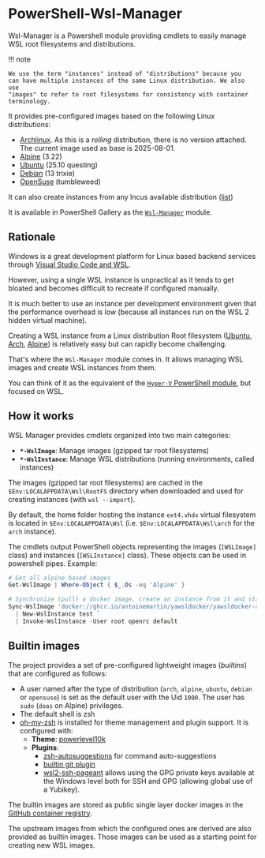 # PowerShell-Wsl-Manager

Wsl-Manager is a Powershell module providing cmdlets to easily manage WSL root
filesystems and distributions.

!!! note

    We use the term "instances" instead of "distributions" because you
    can have multiple instances of the same Linux distribution. We also use
    "images" to refer to root filesystems for consistency with container
    terminology.

It provides pre-configured images based on the following Linux distributions:

- [Archlinux]. As this is a _rolling_ distribution, there is no version
  attached. The current image used as base is 2025-08-01.
- [Alpine] (3.22)
- [Ubuntu] (25.10 questing)
- [Debian] (13 trixie)
- [OpenSuse] (tumbleweed)

It can also create instances from any Incus available distribution
([list](https://images.linuxcontainers.org/images))

It is available in PowerShell Gallery as the
[`Wsl-Manager`](https://www.powershellgallery.com/packages/Wsl-Manager) module.

## Rationale

Windows is a great development platform for Linux based backend services through
[Visual Studio Code and WSL](https://code.visualstudio.com/docs/remote/wsl).

However, using a single WSL instance is unpractical as it tends to get bloated
and becomes difficult to recreate if configured manually.

It is much better to use an instance per development environment given that the
performance overhead is low (because all instances run on the WSL 2 hidden
virtual machine).

Creating a WSL instance from a Linux distribution Root filesystem
([Ubuntu](https://cloud-images.ubuntu.com/wsl/),
[Arch](https://archive.archlinux.org/iso/2025.08.01/),
[Alpine](https://dl-cdn.alpinelinux.org/alpine/v3.22/releases/x86_64/)) is
relatively easy but can rapidly become challenging.

That's where the `Wsl-Manager` module comes in. It allows managing WSL images
and create WSL instances from them.

You can think of it as the equivalent of the [`Hyper-V` PowerShell
module][hyperv], but focused on WSL.

## How it works

WSL Manager provides cmdlets organized into two main categories:

- **`*-WslImage`**: Manage images (gzipped tar root filesystems)
- **`*-WslInstance`**: Manage WSL distributions (running environments, called
  instances)

The images (gzipped tar root filesystems) are cached in the
`$Env:LOCALAPPDATA\Wsl\RootFS` directory when downloaded and used for creating
instances (with `wsl --import`).

By default, the home folder hosting the instance `ext4.vhdx` virtual filesystem
is located in `$Env:LOCALAPPDATA\Wsl` (i.e. `$Env:LOCALAPPDATA\Wsl\arch` for the
`arch` instance).

The cmdlets output PowerShell objects representing the images (`[WSLImage]`
class) and instances (`[WSLInstance]` class). These objects can be used in
powershell pipes. Example:

```powershell
# Get all alpine based images
Get-WslImage | Where-Object { $_.Os -eq 'Alpine' }

# Synchronize (pull) a docker image, create an instance from it and start services
Sync-WslImage 'docker://ghcr.io/antoinemartin/yawsldocker/yawsldocker-alpine#latest' `
  | New-WslInstance test `
  | Invoke-WslInstance -User root openrc default
```

## Builtin images

The project provides a set of pre-configured lightweight images (_builtins_)
that are configured as follows:

- A user named after the type of distribution (`arch`, `alpine`, `ubuntu`,
  `debian` or `opensuse`) is set as the default user with the Uid `1000`. The
  user has `sudo` (`doas` on Alpine) privileges.
- The default shell is zsh
- [oh-my-zsh](https://ohmyz.sh/) is installed for theme management and plugin
  support. It is configured with:
  - **Theme**: [powerlevel10k](https://github.com/romkatv/powerlevel10k)
  - **Plugins**:
    - [zsh-autosuggestions](https://github.com/zsh-users/zsh-autosuggestions)
      for command auto-suggestions
    - [builtin git plugin](https://github.com/ohmyzsh/ohmyzsh/tree/master/plugins/git)
    - [wsl2-ssh-pageant](https://github.com/antoinemartin/wsl2-ssh-pageant-oh-my-zsh-plugin)
      allows using the GPG private keys available at the Windows level both for
      SSH and GPG (allowing global use of a Yubikey).

The builtin images are stored as public single layer docker images in the
[GitHub container registry][images].

The upstream images from which the configured ones are derived are also provided
as builtin images. Those images can be used as a starting point for creating new
WSL images.

[archlinux]: https://archlinux.org/
[alpine]: https://www.alpinelinux.org/
[ubuntu]: https://ubuntu.org
[debian]: https://debian.org
[opensuse]: https://www.opensuse.org
[hyperv]:
  https://learn.microsoft.com/en-us/windows-server/virtualization/hyper-v/powershell
[images]:
  https://github.com/antoinemartin?tab=packages&repo_name=PowerShell-Wsl-Manager
